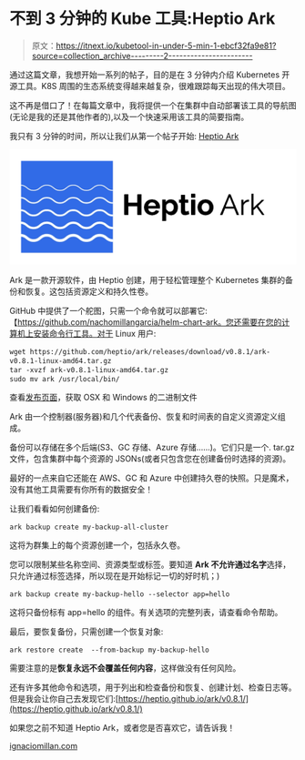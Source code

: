 # 不到 3 分钟的 Kube 工具:Heptio Ark

> 原文：<https://itnext.io/kubetool-in-under-5-min-1-ebcf32fa9e81?source=collection_archive---------2----------------------->

通过这篇文章，我想开始一系列的帖子，目的是在 3 分钟内介绍 Kubernetes 开源工具。K8S 周围的生态系统变得越来越复杂，很难跟踪每天出现的伟大项目。

这不再是借口了！在每篇文章中，我将提供一个在集群中自动部署该工具的导航图(无论是我的还是其他作者的),以及一个快速采用该工具的简要指南。

我只有 3 分钟的时间，所以让我们从第一个帖子开始: [Heptio Ark](https://github.com/heptio/ark)

![](img/4267889b826aa3077e43c2ad95d82655.png)

Ark 是一款开源软件，由 Heptio 创建，用于轻松管理整个 Kubernetes 集群的备份和恢复。这包括资源定义和持久性卷。

GitHub 中提供了一个舵图，只需一个命令就可以部署它:【https://github.com/nachomillangarcia/helm-chart-ark。您还需要在您的计算机上安装命令行工具。对于 Linux 用户:

```
wget https://github.com/heptio/ark/releases/download/v0.8.1/ark-v0.8.1-linux-amd64.tar.gz
tar -xvzf ark-v0.8.1-linux-amd64.tar.gz 
sudo mv ark /usr/local/bin/
```

查看[发布页面](https://github.com/heptio/ark/releases)，获取 OSX 和 Windows 的二进制文件

Ark 由一个控制器(服务器)和几个代表备份、恢复和时间表的自定义资源定义组成。

备份可以存储在多个后端(S3、GC 存储、Azure 存储……)。它们只是一个. tar.gz 文件，包含集群中每个资源的 JSONs(或者只包含您在创建备份时选择的资源)。

最好的一点来自它还能在 AWS、GC 和 Azure 中创建持久卷的快照。只是魔术，没有其他工具需要有你所有的数据安全！

让我们看看如何创建备份:

```
ark backup create my-backup-all-cluster
```

这将为群集上的每个资源创建一个，包括永久卷。

您可以限制某些名称空间、资源类型或标签。要知道 **Ark 不允许通过名字**选择，只允许通过标签选择，所以现在是开始标记一切的好时机；)

```
ark backup create my-backup-hello --selector app=hello
```

这将只备份标有 app=hello 的组件。有关选项的完整列表，请查看命令帮助。

最后，要恢复备份，只需创建一个恢复对象:

```
ark restore create  --from-backup my-backup-hello
```

需要注意的是**恢复永远不会覆盖任何内容**，这样做没有任何风险。

还有许多其他命令和选项，用于列出和检查备份和恢复、创建计划、检查日志等。但是我会让你自己去发现它们:[https://heptio.github.io/ark/v0.8.1/](https://heptio.github.io/ark/v0.8.1/)

如果您之前不知道 Heptio Ark，或者您是否喜欢它，请告诉我！

[ignaciomillan.com](https://ignaciomillan.com)